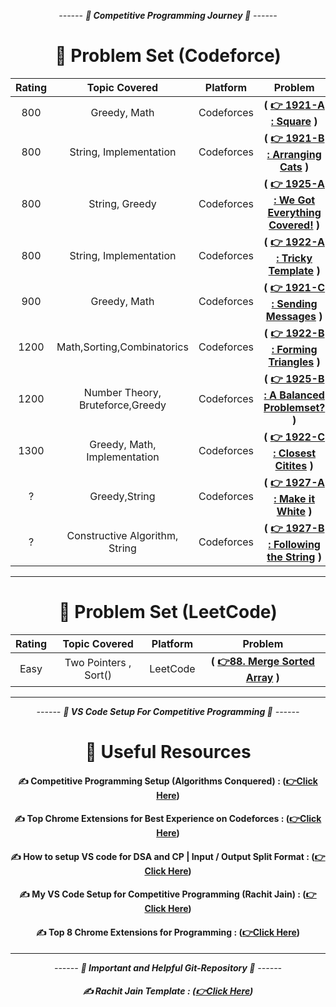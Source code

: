 <div align = "center">

_------ **🧠 Competitive Programming Journey 🧠** ------_

# 🌲 Problem Set (Codeforce)

| **Rating** |        **Topic Covered**         | **Platform** |                                           **Problem**                                           |
| :--------: | :------------------------------: | :----------: | :---------------------------------------------------------------------------------------------: |
|    800     |           Greedy, Math           |  Codeforces  |           **( [👉 1921-A : Square](https://codeforces.com/contest/1921/problem/A) )**           |
|    800     |      String, Implementation      |  Codeforces  |       **( [👉 1921-B : Arranging Cats](https://codeforces.com/contest/1921/problem/B) )**       |
|    800     |          String, Greedy          |  Codeforces  | **( [👉 1925-A : We Got Everything Covered!](https://codeforces.com/contest/1925/problem/A) )** |
|    800     |      String, Implementation      |  Codeforces  |      **( [👉 1922-A : Tricky Template](https://codeforces.com/contest/1922/problem/A) )**       |
|    900     |           Greedy, Math           |  Codeforces  |      **( [👉 1921-C : Sending Messages](https://codeforces.com/contest/1921/problem/C) )**      |
|    1200    |    Math,Sorting,Combinatorics    |  Codeforces  |     **( [👉 1922-B : Forming Triangles](https://codeforces.com/contest/1922/problem/B) )**      |
|    1200    | Number Theory, Bruteforce,Greedy |  Codeforces  |   **( [👉 1925-B : A Balanced Problemset?](https://codeforces.com/contest/1925/problem/B) )**   |
|    1300    |   Greedy, Math, Implementation   |  Codeforces  |      **( [👉 1922-C : Closest Citites](https://codeforces.com/contest/1922/problem/C) )**       |
|     ?      |          Greedy,String           |  Codeforces  |       **( [👉 1927-A : Make it White](https://codeforces.com/contest/1927/problem/A) )**        |
|     ?      |  Constructive Algorithm, String  |  Codeforces  |    **( [👉 1927-B : Following the String](https://codeforces.com/contest/1927/problem/B) )**    |

<hr>

# 🌲 Problem Set (LeetCode)

| **Rating** |   **Topic Covered**   | **Platform** |                                                                   **Problem**                                                                   |
| :--------: | :-------------------: | :----------: | :---------------------------------------------------------------------------------------------------------------------------------------------: |
|    Easy    | Two Pointers , Sort() |   LeetCode   | **( [👉88. Merge Sorted Array](https://leetcode.com/problems/merge-sorted-array/description/?envType=study-plan-v2&envId=top-interview-150) )** |

</div>

<div align = "center">

<hr>

_------ **🧠 VS Code Setup For Competitive Programming 🧠** ------_

# 🌲 Useful Resources

#### ✍️ Competitive Programming Setup (Algorithms Conquered) : **([👉Click Here](https://www.youtube.com/watch?v=ehVuc1Rfifc))**

#### ✍️ Top Chrome Extensions for Best Experience on Codeforces : **([👉Click Here](https://www.youtube.com/watch?v=nVWvsvG1oCs))**

#### ✍️ How to setup VS code for DSA and CP | Input / Output Split Format : **([👉Click Here](https://youtu.be/h3uDCJ5mvgw?si=8zKc42-UvJqdT90u))**

#### ✍️ My VS Code Setup for Competitive Programming (Rachit Jain) : **([👉Click Here](https://youtu.be/Y-_3rXgrRAY?si=FKEuelSk4ehbg6wV))**

#### ✍️ Top 8 Chrome Extensions for Programming : **([👉Click Here](https://youtu.be/t-d9CwPV--A?si=gZJQnBaVlwdI6otx))**

<hr>

_------ **🎥 Important and Helpful Git-Repository 🎥** ------_

##### ✍️ Rachit Jain Template : **([👉Click Here](https://github.com/rachitiitr/CodeforcesContestBot/blob/master/template.cpp))**

</div>
